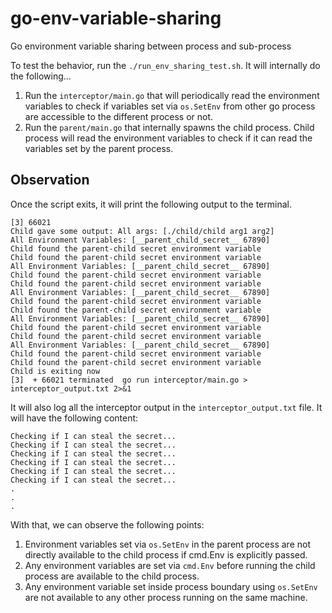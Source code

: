 # go-env-variable-sharing
Go environment variable sharing between process and sub-process


To test the behavior, run the `./run_env_sharing_test.sh`. It will internally do the following...

1. Run the `interceptor/main.go` that will periodically read the environment variables to check if variables set via `os.SetEnv` from other go process are accessible to the different process or not.
2. Run the `parent/main.go` that internally spawns the child process. Child process will read the environment variables to check if it can read the variables set by the parent process. 


## Observation

Once the script exits, it will print the following output to the terminal. 

```
[3] 66021
Child gave some output: All args: [./child/child arg1 arg2]
All Environment Variables: [__parent_child_secret__ 67890]
Child found the parent-child secret environment variable
Child found the parent-child secret environment variable
All Environment Variables: [__parent_child_secret__ 67890]
Child found the parent-child secret environment variable
Child found the parent-child secret environment variable
All Environment Variables: [__parent_child_secret__ 67890]
Child found the parent-child secret environment variable
Child found the parent-child secret environment variable
All Environment Variables: [__parent_child_secret__ 67890]
Child found the parent-child secret environment variable
Child found the parent-child secret environment variable
All Environment Variables: [__parent_child_secret__ 67890]
Child found the parent-child secret environment variable
Child found the parent-child secret environment variable
Child is exiting now
[3]  + 66021 terminated  go run interceptor/main.go > interceptor_output.txt 2>&1
```

It will also log all the interceptor output in the `interceptor_output.txt` file. It will have the following content:

```
Checking if I can steal the secret...
Checking if I can steal the secret...
Checking if I can steal the secret...
Checking if I can steal the secret...
Checking if I can steal the secret...
Checking if I can steal the secret...
.
.
.
```

With that, we can observe the following points: 

1. Environment variables set via `os.SetEnv` in the parent process are not directly available to the child process if cmd.Env is explicitly passed.
2. Any environment variables are set via `cmd.Env` before running the child process are available to the child process.
4. Any environment variable set inside process boundary using `os.SetEnv` are not available to any other process running on the same machine.
